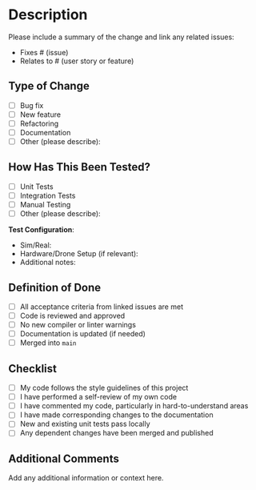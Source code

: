 # Description

Please include a summary of the change and link any related issues:
- Fixes # (issue)
- Relates to # (user story or feature)

## Type of Change

- [ ] Bug fix
- [ ] New feature
- [ ] Refactoring
- [ ] Documentation
- [ ] Other (please describe):

## How Has This Been Tested?

- [ ] Unit Tests
- [ ] Integration Tests
- [ ] Manual Testing
- [ ] Other (please describe):

**Test Configuration**:
- Sim/Real:
- Hardware/Drone Setup (if relevant):
- Additional notes:

## Definition of Done

- [ ] All acceptance criteria from linked issues are met
- [ ] Code is reviewed and approved
- [ ] No new compiler or linter warnings
- [ ] Documentation is updated (if needed)
- [ ] Merged into `main`

## Checklist

- [ ] My code follows the style guidelines of this project
- [ ] I have performed a self-review of my own code
- [ ] I have commented my code, particularly in hard-to-understand areas
- [ ] I have made corresponding changes to the documentation
- [ ] New and existing unit tests pass locally
- [ ] Any dependent changes have been merged and published

## Additional Comments

Add any additional information or context here.
